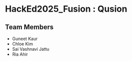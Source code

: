 # HackEd2025_Fusion : Qusion

## Team Members
* Guneet Kaur
* Chloe Kim
* Sai Vashnavi Jattu
* Ria Ahir
